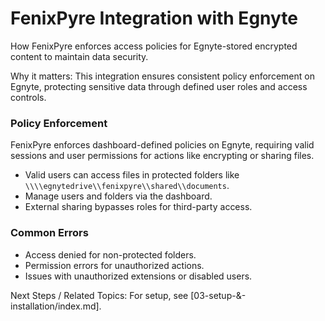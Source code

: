 # FenixPyre Integration with Egnyte

How FenixPyre enforces access policies for Egnyte-stored encrypted content to maintain data security.


Why it matters: This integration ensures consistent policy enforcement on Egnyte, protecting sensitive data through defined user roles and access controls.

### Policy Enforcement
FenixPyre enforces dashboard-defined policies on Egnyte, requiring valid sessions and user permissions for actions like encrypting or sharing files.

- Valid users can access files in protected folders like `\\\\egnytedrive\\fenixpyre\\shared\\documents`.
- Manage users and folders via the dashboard.
- External sharing bypasses roles for third-party access.

### Common Errors
- Access denied for non-protected folders.
- Permission errors for unauthorized actions.
- Issues with unauthorized extensions or disabled users.

Next Steps / Related Topics: For setup, see [03-setup-&-installation/index.md].